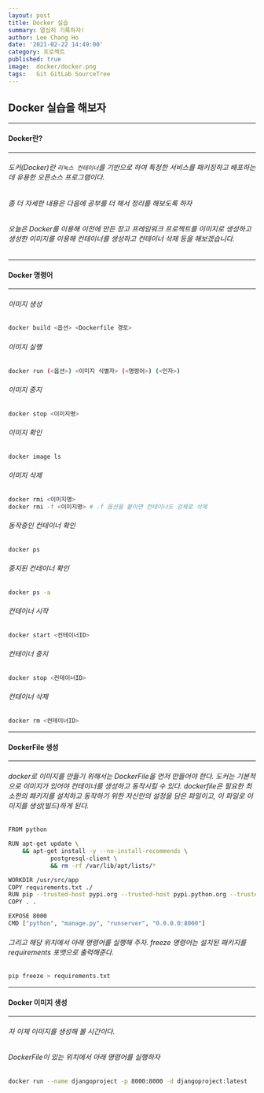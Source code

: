 ```yaml
---
layout: post
title: Docker 실습
summary: 열심히 기록하자!
author: Lee Chang Ho
date: '2021-02-22 14:49:00'
category: 프로젝트
published: true
image:  docker/docker.png
tags:   Git GitLab SourceTree
---
```


## Docker 실습을 해보자

---
#### Docker란?
---
###### 도커(Docker)란 `리눅스 컨테이너`를 기반으로 하여 특정한 서비스를 패키징하고 배포하는데 유용한 오픈소스 프로그램이다.
###### 좀 더 자세한 내용은 다음에 공부를 더 해서 정리를 해보도록 하자
###### 오늘은 Docker를 이용해 이전에 만든 장고 프레임워크 프로젝트를 이미지로 생성하고  생성한 이미지를 이용해 컨테이너를 생성하고 컨테이너 삭제 등을 해보겠습니다.

---
#### Docker 명령어
---
###### 이미지 생성
```bash
docker build <옵션> <Dockerfile 경로>
```  
###### 이미지 실행
```bash
docker run (<옵션>) <이미지 식별자> (<명령어>) (<인자>)
```  
###### 이미지 중지
```bash
docker stop <이미지명>
```  
###### 이미지 확인
```bash
docker image ls
```  
###### 이미지 삭제
```bash
docker rmi <이미지명>
docker rmi -f <이미지명> # -f 옵션을 붙이면 컨테이너도 강제로 삭제
```  
###### 동작중인 컨테이너 확인
```bash
docker ps
```  
###### 중지된 컨테이너 확인
```bash
docker ps -a
```  
###### 컨테이너 시작
```bash
docker start <컨테이너ID>
```  
###### 컨테이너 중지
```bash
docker stop <컨테이너ID>
```  
###### 컨테이너 삭제
```bash
docker rm <컨테이너ID>
```  

---
#### DockerFile 생성 
---
###### docker로 이미지를 만들기 위해서는 DockerFile을 먼저 만들어야 한다. 도커는 기본적으로 이미지가 있어야 컨테이너를 생성하고 동작시킬 수 있다. dockerfile은 필요한 최소한의 패키지를 설치하고 동작하기 위한 자신만의 설정을 담은 파일이고, 이 파일로 이미지를 생성(빌드)하게 된다.
```bash
FROM python

RUN apt-get update \
    && apt-get install -y --no-install-recommends \
            postgresql-client \
	        && rm -rf /var/lib/apt/lists/*

WORKDIR /usr/src/app
COPY requirements.txt ./
RUN pip --trusted-host pypi.org --trusted-host pypi.python.org --trusted-host files.pythonhosted.org install -r requirements.txt
COPY . .

EXPOSE 8000
CMD ["python", "manage.py", "runserver", "0.0.0.0:8000"]
```
###### 그리고 해당 위치에서 아래 명령어를 실행해 주자. freeze 명령어는 설치된 패키지를 requirements 포맷으로 출력해준다.
```bash
pip freeze > requirements.txt
```

---
#### Docker 이미지 생성
---
###### 자 이제 이미지를 생성해 볼 시간이다.
###### DockerFile이 있는 위치에서 아래 명령어를 실행하자
```bash
docker run --name djangoproject -p 8000:8000 -d djangoproject:latest
```

<!--stackedit_data:
eyJoaXN0b3J5IjpbOTM4Mjg2NjkyLC0xMTU0NDUyODMyLC0xMj
YzMTU3NTE1LC05MTA3Nzg1MDAsLTI5NTk2NjQzMCwtMTMxNjI4
OTUxOV19
-->